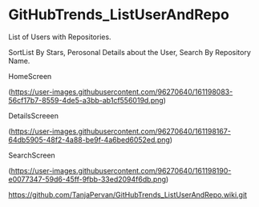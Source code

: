 # GitHubTrends_ListUserAndRepo

List of Users with Repositories. 

SortList By Stars, Perosonal Details about the User, Search By Repository Name.

HomeScreen

(https://user-images.githubusercontent.com/96270640/161198083-56cf17b7-8559-4de5-a3bb-ab1cf556019d.png)

DetailsScreeen

(https://user-images.githubusercontent.com/96270640/161198167-64db5905-48f2-4a88-be9f-4a6bed6052ed.png)

SearchScreen

(https://user-images.githubusercontent.com/96270640/161198190-e0077347-59d6-45ff-9fbb-33ed2094f6db.png)

https://github.com/TanjaPervan/GitHubTrends_ListUserAndRepo.wiki.git
